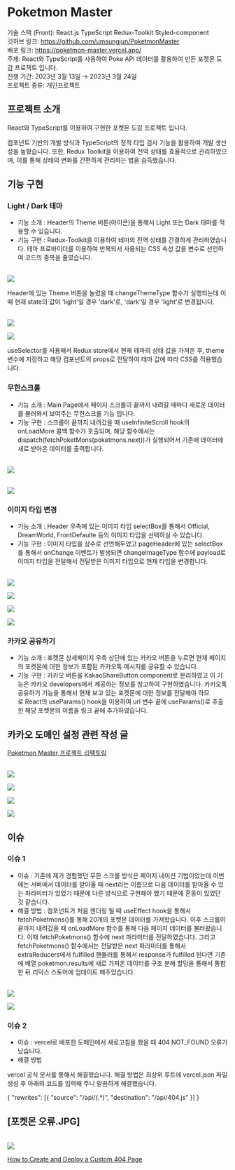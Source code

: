 # Poketmon Master

기술 스택 (Front): React.js TypeScript Redux-Toolkit Styled-component</br>
깃허브 링크: https://github.com/umsungjun/PoketmonMaster</br>
배포 링크: https://poketmon-master.vercel.app/</br>
주제: React와 TypeScript를 사용하여 Poke API 데이터를 활용하여 만든 포켓몬 도감 프로젝트 입니다.</br>
진행 기간: 2023년 3월 13일 → 2023년 3월 24일</br>
프로젝트 종류: 개인프로젝트</br>

## 프로젝트 소개

React와 TypeScript를 이용하여 구현한 포켓몬 도감 프로젝트 입니다.

컴포넌트 기반의 개발 방식과 TypeScript의 정적 타입 검사 기능을 활용하여 개발 생산성을 높혔습니다. 또한, Redux Toolkit을 이용하여 전역 상태를 효율적으로 관리하였으며, 이를 통해 상태의 변화를 간편하게 관리하는 법을 습득했습니다.

## 기능 구현

### Light / Dark 테마

-   기능 소개 : Header의 Theme 버튼(아이콘)을 통해서 Light 또는 Dark 테마를 적용할 수 있습니다.
-   기능 구현 : Redux-Toolkit을 이용하여 테마의 전역 상태를 간결하게 관리하였습니다. 테마 프로바이더를 이용하여 반복되서 사용되는 CSS 속성 값을 변수로 선언하여 코드의 중복을 줄였습니다.

</br><img src="./src/assets/PoketmonMasterReadMeImg/Untitled.png"/></br>

Header에 있는 Theme 버튼을 눌렀을 때 changeThemeType 함수가 실행되는데 이때 현재 state의 값이 'light'일 경우 'dark'로, 'dark'일 경우 'light'로 변경됩니다.

</br><img src="./src/assets/PoketmonMasterReadMeImg/Untitled 1.png"/></br>

<img src="./src/assets/PoketmonMasterReadMeImg/Untitled 2.png"/></br>

useSelector를 사용해서 Redux store에서 현재 테마의 상태 값을 가져온 후, theme 변수에 저장하고 해당 컴포넌트의 props로 전달하여 테마 값에 따라 CSS를 적용했습니다.

### 무한스크롤

-   기능 소개 : Main Page에서 페이지 스크롤이 끝까지 내려갈 때마다 새로운 데이터를 불러와서 보여주는 무한스크롤 기능 입니다.
-   기능 구현 : 스크롤이 끝까지 내려갔을 때 useInfiniteScroll hook의 onLoadMore 콜백 함수가 호출되며, 해당 함수에서는 dispatch(fetchPoketMons(poketmons.next))가 실행되어서 기존에 데이터에 새로 받아온 데이터를 출력합니다.

</br><img src="./src/assets/PoketmonMasterReadMeImg/Untitled 3.png"/></br>

</br><img src="./src/assets/PoketmonMasterReadMeImg/Untitled 4.png"/></br>

### 이미지 타입 변경

-   기능 소개 : Header 우측에 있는 이미지 타입 selectBox를 통해서 Official, DreamWorld, FrontDefaulte 등의 이미지 타입을 선택하실 수 있습니다.
-   기능 구현 : 이미지 타입을 상수로 선언해두었고 pageHeader에 있는 selectBox를 통해서 onChange 이벤트가 발생되면 changeImageType 함수에 payload로 이미지 타입을 전달해서 전달받은 이미지 타입으로 현재 타입을 변경합니다.

</br><img src="./src/assets/PoketmonMasterReadMeImg/Untitled 5.png"/></br>

<img src="./src/assets/PoketmonMasterReadMeImg/Untitled 6.png"/></br>

<img src="./src/assets/PoketmonMasterReadMeImg/Untitled 7.png"/></br>

<img src="./src/assets/PoketmonMasterReadMeImg/Untitled 8.png"/></br>

### 카카오 공유하기

-   기능 소개 : 포켓몬 상세페이지 우측 상단에 있는 카카오 버튼을 누르면 현재 페이지의 포켓몬에 대한 정보가 포함된 카카오톡 메시지를 공유할 수 있습니다.
-   기능 구현 : 카카오 버튼을 KakaoShareButton component로 분리하였고 이 기능은 카카오 developers에서 제공하는 정보를 참고하여 구현하였습니다. 카카오톡 공유하기 기능을 통해서 현재 보고 있는 포켓몬에 대한 정보를 전달해야 하므로 React의 useParams() hook을 이용하여 url 변수 끝에 useParams()로 추출한 해당 포켓몬의 이름을 링크 끝에 추가하였습니다.

## 카카오 도메인 설정 관련 작성 글

[Poketmon Master 프로젝트 리팩토링](https://developer-sungjun.tistory.com/entry/Poketmon-Master-프로젝트-리팩토링)

</br><img src="./src/assets/PoketmonMasterReadMeImg/Untitled 9.png"/></br>

<img src="./src/assets/PoketmonMasterReadMeImg/Untitled 10.png"/></br>

<img src="./src/assets/PoketmonMasterReadMeImg/Untitled 11.png"/></br>

<img src="./src/assets/PoketmonMasterReadMeImg/Untitled 12.png"/></br>

## 이슈

### 이슈 1

-   이슈 : 기존에 제가 경험했던 무한 스크롤 방식은 페이지 네이션 기법이었는데 이번에는 서버에서 데이터를 받아올 때 next라는 이름으로 다음 데이터를 받아올 수 있는 파라미터가 있었기 때문에 다른 방식으로 구현해야 했기 때문에 혼동이 있었던 것 같습니다.
-   해결 방법 : 컴포넌트가 처음 렌더링 될 때 useEffect hook을 통해서 fetchPoketmons()를 통해 20개의 포켓몬 데이터를 가져왔습니다. 이후 스크롤이 끝까지 내려갔을 때 onLoadMore 함수를 통해 다음 페이지 데이터를 불러왔습니다. 이때 fetchPoketmons() 함수에 next 파라미터를 전달하였습니다. 그리고 fetchPoketmons() 함수에서는 전달받은 next 파라미터를 통해서 extraReducers에서 fulfilled 핸들러를 통해서 response가 fulfilled 된다면 기존에 배열 poketmon.results에 새로 가져온 데이터를 구조 분해 할당을 통해서 통합한 뒤 리덕스 스토어에 업데이트 해주었습니다.

</br><img src="./src/assets/PoketmonMasterReadMeImg/Untitled 13.png"/></br>

<img src="./src/assets/PoketmonMasterReadMeImg/Untitled 14.png"/></br>

### 이슈 2

-   이슈 : vercel로 배포한 도메인에서 새로고침을 했을 때 404 NOT_FOUND 오류가 났습니다.
-   해결 방법

vercel 공식 문서를 통해서 해결했습니다. 해결 방법은 최상위 루트에 vercel.json 파일 생성 후 아래의 코드를 입력해 주니 말끔하게 해결했습니다.

{
"rewrites": [{ "source": "/api/(.*)", "destination": "/api/404.js" }]
}

## [포켓몬 오류.JPG]

<br/><img src="./src/assets/PoketmonMasterReadMeImg/last.JPG.jpg"/></br>

[How to Create and Deploy a Custom 404 Page](https://vercel.com/guides/custom-404-page)
